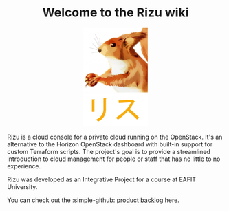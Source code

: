 <h1 align="center">Welcome to the Rizu wiki</h1>

<div align="center">
<img src="assets/logo/rizu-squirrel.jpg" width="150px" alt="Rizu logo: a public domain image of a squirrel.">
</div>

<div align="center">
<img src="assets/logo/risu-katakana.png" width="150px" alt="'risu' in katakana.">
</div>

Rizu is a cloud console for a private cloud running on the OpenStack.
It's an alternative to the Horizon OpenStack dashboard with built-in support
for custom Terraform scripts.
The project's goal is to provide a streamlined introduction to cloud management
for people or staff that has no little to no experience.

Rizu was developed as an Integrative Project for a course at EAFIT University.

You can check out the
:simple-github: [product backlog](https://github.com/users/luismtorresv/projects/9/views/1)
here.
